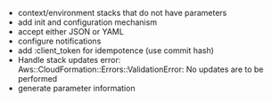 - context/environment stacks that do not have parameters
- add init and configuration mechanism
- accept either JSON or YAML
- configure notifications
- add :client_token for idempotence (use commit hash)
- Handle stack updates error: Aws::CloudFormation::Errors::ValidationError: No updates are to be performed
- generate parameter information